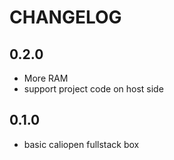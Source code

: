 # CHANGELOG



## 0.2.0

* More RAM
* support project code on host side

## 0.1.0

* basic caliopen fullstack box
